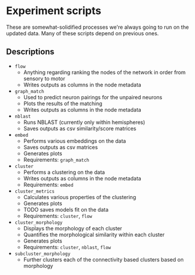 # Experiment scripts
These are somewhat-solidified processes we're always going to run on the updated data.
Many of these scripts depend on previous ones. 

## Descriptions
- `flow`
    - Anything regarding ranking the nodes of the network in order from sensory to motor
    - Writes outputs as columns in the node metadata
- `graph_match`
    - Used to predict neuron pairings for the unpaired neurons
    - Plots the results of the matching
    - Writes outputs as columns in the node metadata
- `nblast`
    - Runs NBLAST (currently only within hemispheres)
    - Saves outputs as csv similarity/score matrices
- `embed`
    - Performs various embeddings on the data
    - Saves outputs as csv matrices
    - Generates plots
    - Requirements: `graph_match`
- `cluster`
    - Performs a clustering on the data
    - Writes outputs as columns in the node metadata
    - Requirements: `embed`
- `cluster_metrics`
    - Calculates various properties of the clustering
    - Generates plots
    - TODO saves models fit on the data
    - Requirements: `cluster`, `flow`
- `cluster_morphology`
    - Displays the morphology of each cluster
    - Quantifies the morphological similarity within each cluster
    - Generates plots
    - Requirements: `cluster`, `nblast`, `flow`
- `subcluster_morphology`
    - Further clusters each of the connectivity based clusters based on morphology
